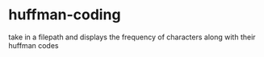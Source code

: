 # huffman-coding
take in a filepath and displays the frequency of characters along with their huffman codes
